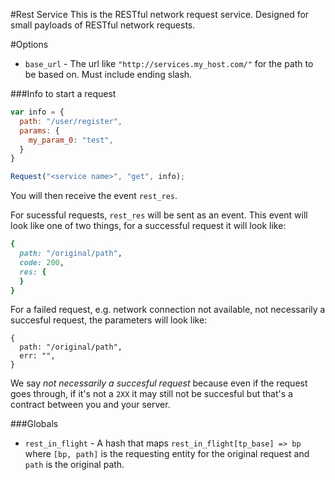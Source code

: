 #Rest Service
This is the RESTful network request service. Designed for small payloads of RESTful network requests.

#Options
  * `base_url` - The url like `"http://services.my_host.com/"` for the path to be based on. Must include ending slash.

###Info to start a request
```js
var info = {
  path: "/user/register",
  params: {
    my_param_0: "test",
  }
}

Request("<service name>", "get", info);
```

You will then receive the event `rest_res`.

For sucessful requests, `rest_res` will be sent as an event. This event
will look like one of two things, for a successful request it will look like:
```ruby
{
  path: "/original/path",
  code: 200,
  res: {
  }
}
```

For a failed request, e.g. network connection not available, not necessarily a succesful request, the parameters will look like:
```
{
  path: "/original/path",
  err: "",
}
```
We say *not necessarily a succesful request* because even if the request goes through, if it's not
a `2XX` it may still not be succesful but that's a contract between you and your server.

###Globals
  * `rest_in_flight` - A hash that maps `rest_in_flight[tp_base] => bp` where `[bp, path]` is the requesting entity for the original request and
      `path` is the original path.
